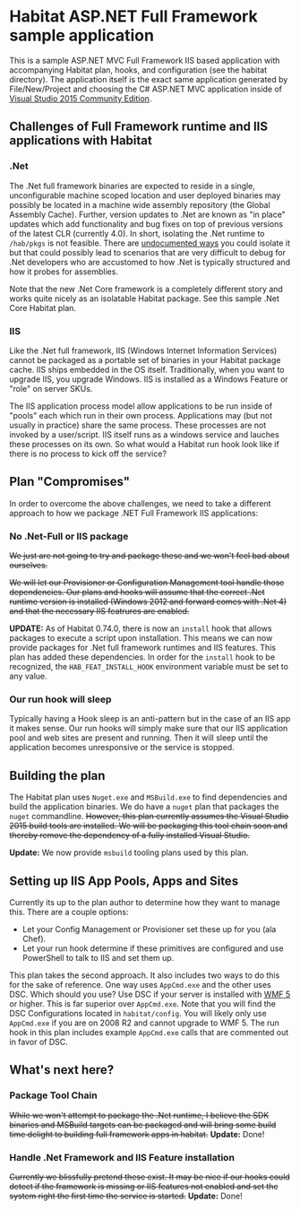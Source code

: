 # Habitat ASP.NET Full Framework sample application

This is a sample ASP.NET MVC Full Framework IIS based application with accompanying Habitat plan, hooks, and configuration (see the habitat directory). The application itself is the exact same application generated by File/New/Project and choosing the C# ASP.NET MVC application inside of [Visual Studio 2015 Community Edition](https://www.visualstudio.com/).

## Challenges of Full Framework runtime and IIS applications with Habitat

### .Net
The .Net full framework binaries are expected to reside in a single, unconfigurable machine scoped location and user deployed binaries may possibly be located in a machine wide assembly repository (the Global Assembly Cache). Further, version updates to .Net are known as "in place" updates which add functionality and bug fixes on top of previous versions of the latest CLR (currently 4.0). In short, isolating the .Net runtime to `/hab/pkgs` is not feasible. There are [undocumented ways](https://github.com/habitat-sh/net-habitat) you could isolate it but that could possibly lead to scenarios that are very difficult to debug for .Net developers who are accustomed to how .Net is typically structured and how it probes for assemblies.

Note that the new .Net Core framework is a completely different story and works quite nicely as an isolatable Habitat package. See this sample .Net Core Habitat plan.

### IIS
Like the .Net full framework, IIS (Windows Internet Information Services) cannot be packaged as a portable set of binaries in your Habitat package cache. IIS ships embedded in the OS itself. Traditionally, when you want to upgrade IIS, you upgrade Windows. IIS is installed as a Windows Feature or "role" on server SKUs.

The IIS application process model allow applications to be run inside of "pools" each which run in their own process. Applications may (but not usually in practice) share the same process. These processes are not invoked by a user/script. IIS itself runs as a windows service and lauches these processes on its own. So what would a Habitat run hook look like if there is no process to kick off the service?

## Plan "Compromises"
In order to overcome the above challenges, we need to take a different approach to how we package .NET Full Framework IIS applications:

### No .Net-Full or IIS package
~~We just are not going to try and package these and we won't feel bad about ourselves.~~

~~We will let our Provisioner or Configuration Management tool handle those dependencies. Our plans and hooks will assume that the correct .Net runtime version is installed (Windows 2012 and forward comes with .Net 4) and that the necessary IIS featrures are enabled.~~

**UPDATE:** As of Habitat 0.74.0, there is now an `install` hook that allows packages to execute a script upon installation. This means we can now provide packages for .Net full framework runtimes and IIS features. This plan has added these dependencies. In order for the `install` hook to be recognized, the `HAB_FEAT_INSTALL_HOOK` environment variable must be set to any value.

### Our run hook will sleep
Typically having a Hook sleep is an anti-pattern but in the case of an IIS app it makes sense. Our run hooks will simply make sure that our IIS application pool and web sites are present and running. Then it will sleep until the application becomes unresponsive or the service is stopped.

## Building the plan
The Habitat plan uses `Nuget.exe` and `MSBuild.exe` to find dependencies and build the application binaries. We do have a `nuget` plan that packages the `nuget` commandline. ~~However, this plan currently assumes the Visual Studio 2015 build tools are installed. We will be packaging this tool chain soon and thereby remove the dependency of a fully installed Visual Studio.~~ 

**Update:** We now provide `msbuild` tooling plans used by this plan.

## Setting up IIS App Pools, Apps and Sites
Currently its up to the plan author to determine how they want to manage this. There are a couple options:

* Let your Config Management or Provisioner set these up for you (ala Chef).
* Let your run hook determine if these primitives are configured and use PowerShell to talk to IIS and set them up.

This plan takes the second approach. It also includes two ways to do this for the sake of reference. One way uses `AppCmd.exe` and the other uses DSC. Which should you use? Use DSC if your server is installed with [WMF 5](https://www.microsoft.com/en-us/download/details.aspx?id=50395) or higher. This is far superior over `AppCmd.exe`. Note that you will find the DSC Configurations located in `habitat/config`. You will likely only use `AppCmd.exe` if you are on 2008 R2 and cannot upgrade to WMF 5. The run hook in this plan includes example `AppCmd.exe` calls that are commented out in favor of DSC.

## What's next here?

### Package Tool Chain
~~While we won't attempt to package the .Net runtime, I believe the SDK binaries and MSBuild targets can be packaged and will bring some build time delight to building full framework apps in habitat.~~
**Update:** Done!

### Handle .Net Framework and IIS Feature installation
~~Currently we blissfully pretend these exist. It may be nice if our hooks could detect if the framework is missing or IIS features not enabled and set the system right the first time the service is started.~~
**Update:** Done!
